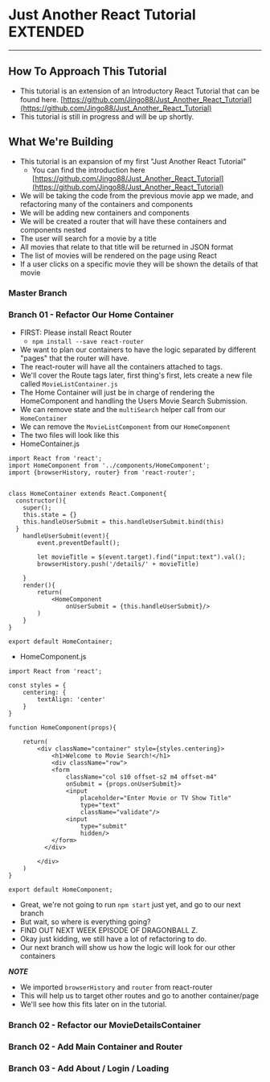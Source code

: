 # Just Another React Tutorial EXTENDED

---

## How To Approach This Tutorial

* This tutorial is an extension of an Introductory React Tutorial that can be found here. [https://github.com/Jingo88/Just_Another_React_Tutorial](https://github.com/Jingo88/Just_Another_React_Tutorial)
* This tutorial is still in progress and will be up shortly.

## What We're Building

* This tutorial is an expansion of my first "Just Another React Tutorial" 
	* You can find the introduction here [https://github.com/Jingo88/Just_Another_React_Tutorial](https://github.com/Jingo88/Just_Another_React_Tutorial)
* We will be taking the code from the previous movie app we made, and refactoring many of the containers and components
* We will be adding new containers and components
* We will be created a router that will have these containers and components nested
* The user will search for a movie by a title
* All movies that relate to that title will be returned in JSON format
* The list of movies will be rendered on the page using React
* If a user clicks on a specific movie they will be shown the details of that movie

### Master Branch

### Branch 01 - Refactor Our Home Container

* FIRST: Please install React Router
	* `npm install --save react-router`
* We want to plan our containers to have the logic separated by different "pages" that the router will have. 
* The react-router will have all the containers attached to <Route> tags. 
* We'll cover the Route tags later, first thing's first, lets create a new file called `MovieListContainer.js`
* The Home Container will just be in charge of rendering the HomeComponent and handling the Users Movie Search Submission. 
* We can remove state and the `multiSearch` helper call from our `HomeContainer`
* We can remove the `MovieListComponent` from our `HomeComponent` 
* The two files will look like this
* HomeContainer.js

```
import React from 'react';
import HomeComponent from '../components/HomeComponent';
import {browserHistory, router} from 'react-router';


class HomeContainer extends React.Component{
  constructor(){
    super();
    this.state = {}
	this.handleUserSubmit = this.handleUserSubmit.bind(this)
  }
	handleUserSubmit(event){
		event.preventDefault();

		let movieTitle = $(event.target).find("input:text").val();
		browserHistory.push('/details/' + movieTitle)
		
	}
	render(){
		return(
			<HomeComponent 
				onUserSubmit = {this.handleUserSubmit}/>
		)
	}
}

export default HomeContainer;
```
* HomeComponent.js

```
import React from 'react';

const styles = {
	centering: {
		textAlign: 'center'
	}
}

function HomeComponent(props){

	return(
		<div className="container" style={styles.centering}>
			<h1>Welcome to Movie Search!</h1>
			<div className="row">
		    <form 
		    	className="col s10 offset-s2 m4 offset-m4"
		    	onSubmit = {props.onUserSubmit}>
		    	<input 
		    		placeholder="Enter Movie or TV Show Title" 
		    		type="text"
		    		className="validate"/>
		    	<input 
		    		type="submit"
		    		hidden/>
		    </form>
		  </div>
		  
		</div>
	)
}

export default HomeComponent;
```

* Great, we're not going to run `npm start` just yet, and go to our next branch
* But wait, so where is everything going?
* FIND OUT NEXT WEEK EPISODE OF DRAGONBALL Z. 
* Okay just kidding, we still have a lot of refactoring to do. 
* Our next branch will show us how the logic will look for our other containers

***NOTE***

* We imported `browserHistory` and `router` from react-router 
* This will help us to target other routes and go to another container/page
* We'll see how this fits later on in the tutorial.

### Branch 02 - Refactor our MovieDetailsContainer






### Branch 02 - Add Main Container and Router

### Branch 03 - Add About / Login / Loading











